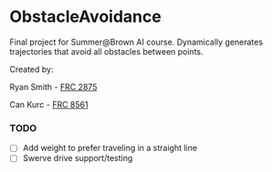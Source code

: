 # ObstacleAvoidance

Final project for Summer@Brown AI course. Dynamically generates trajectories that avoid all obstacles between points.

Created by:

Ryan Smith - [FRC 2875](https://www.thebluealliance.com/team/2875)

Can Kurc - [FRC 8561](https://www.thebluealliance.com/team/8561)

### TODO

- [ ] Add weight to prefer traveling in a straight line
- [ ] Swerve drive support/testing